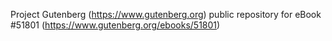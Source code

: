 Project Gutenberg (https://www.gutenberg.org) public repository for
eBook #51801 (https://www.gutenberg.org/ebooks/51801)
